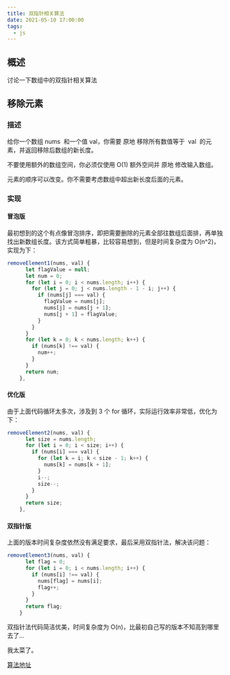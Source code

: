 ```yaml
---
title: 双指针相关算法
date: 2021-05-10 17:00:00
tags:
  - js
---
```


## 概述

讨论一下数组中的双指针相关算法

## 移除元素

### 描述

给你一个数组 nums  和一个值 val，你需要 原地 移除所有数值等于  val  的元素，并返回移除后数组的新长度。

不要使用额外的数组空间，你必须仅使用 O(1) 额外空间并 原地 修改输入数组。

元素的顺序可以改变。你不需要考虑数组中超出新长度后面的元素。

### 实现

#### 冒泡版

最初想到的这个有点像冒泡排序，即把需要删除的元素全部往数组后面排，再单独找出新数组长度。该方式简单粗暴，比较容易想到，但是时间复杂度为 O(n^2)，实现为下：

```js
removeElement1(nums, val) {
      let flagValue = null;
      let num = 0;
      for (let i = 0; i < nums.length; i++) {
        for (let j = 0; j < nums.length - 1 - i; j++) {
          if (nums[j] === val) {
            flagValue = nums[j];
            nums[j] = nums[j + 1];
            nums[j + 1] = flagValue;
          }
        }
      }
      for (let k = 0; k < nums.length; k++) {
        if (nums[k] !== val) {
          num++;
        }
      }
      return num;
    },
```

#### 优化版

由于上面代码循环太多次，涉及到 3 个 for 循环，实际运行效率非常低，优化为下：

```js
removeElement2(nums, val) {
      let size = nums.length;
      for (let i = 0; i < size; i++) {
        if (nums[i] === val) {
          for (let k = i; k < size - 1; k++) {
            nums[k] = nums[k + 1];
          }
          i--;
          size--;
        }
      }
      return size;
    },
```

#### 双指针版

上面的版本时间复杂度依然没有满足要求，最后采用双指针法，解决该问题：

```js
removeElement3(nums, val) {
      let flag = 0;
      for (let i = 0; i < nums.length; i++) {
        if (nums[i] !== val) {
          nums[flag] = nums[i];
          flag++;
        }
      }
      return flag;
    }
```

双指针法代码简洁优美，时间复杂度为 O(n)，比最初自己写的版本不知高到哪里去了...

我太菜了。

[算法地址](https://leetcode-cn.com/problems/remove-element/)
